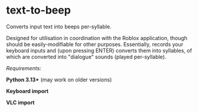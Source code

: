 # text-to-beep
Converts input text into beeps per-syllable.

Designed for utilisation in coordination with the Roblox application, though should be easily-modifiable for other purposes.
Essentially, records your keyboard inputs and (upon pressing ENTER) converts them into syllables, of which are converted into "dialogue" sounds (played per-syllable).

_Requirements:_

**Python 3.13+** (may work on older versions)

**Keyboard import**

**VLC import**
